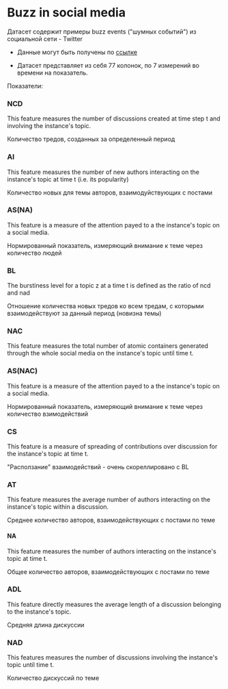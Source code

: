 # Buzz in social media

Датасет содержит примеры buzz events ("шумных событий") из социальной сети - Twitter

- Данные могут быть получены по [ссылке](https://archive.ics.uci.edu/static/public/248/buzz+in+social+media.zip)





- Датасет представляет из себя $77$ колонок, по $7$ измерений во времени на показатель.

Показатели:

### NCD 

This feature measures the number of discussions created at time step t and involving the instance's topic.

Количество тредов, созданных за определенный период

### AI

This feature measures the number of new authors interacting on the instance's topic at time t (i.e. its popularity)

Количество новых для темы авторов, взаимодуйствующих с постами

### AS(NA)

This feature is a measure of the attention payed to a the instance's topic on a social media.

Нормированный показатель, измеряющий внимание к теме через количество людей


### BL

The burstiness level for a topic z at a time t is defined as the ratio of ncd and nad

Отношение количества новых тредов ко всем тредам, с которыми взаимодействуют за данный период (новизна темы)

### NAC

This feature measures the total number of atomic containers generated through the whole social media on the instance's topic until time t.



### AS(NAC)

This feature is a measure of the attention payed to a the instance's topic on a social media.

Нормированный показатель, измеряющий внимание к теме через количество взимодействий

### CS

This feature is a measure of spreading of contributions over discussion for the instance's topic at time t.

"Расползание" взаимодействий - очень скореллировано с BL

### AT

This feature measures the average number of authors interacting on the instance's topic within a discussion.

Среднее количество авторов, взаимодействующих с постами по теме

#### NA

This feature measures the number of authors interacting on the instance's topic at time t.

Общее количество авторов, взаимодействующих с постами по теме

### ADL

This feature directly measures the average length of a discussion belonging to the instance's topic.

Средняя длина дискуссии
          

### NAD

This features measures the number of discussions involving the instance's topic until time t.

Количество дискуссий по теме
